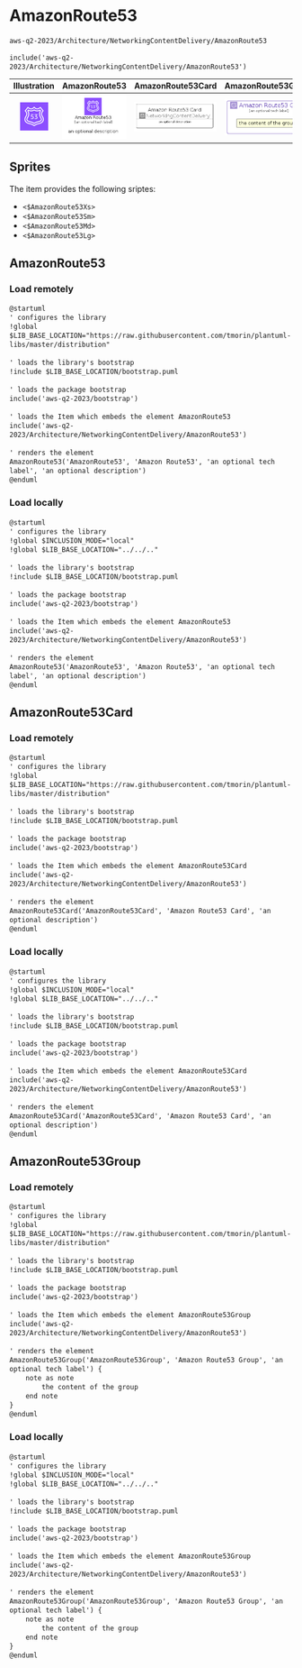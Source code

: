 # AmazonRoute53


```text
aws-q2-2023/Architecture/NetworkingContentDelivery/AmazonRoute53
```

```text
include('aws-q2-2023/Architecture/NetworkingContentDelivery/AmazonRoute53')
```



| Illustration | AmazonRoute53 | AmazonRoute53Card | AmazonRoute53Group |
| :---: | :---: | :---: | :---: |
| ![illustration for Illustration](../../../aws-q2-2023/Architecture/NetworkingContentDelivery/AmazonRoute53.png) | ![illustration for AmazonRoute53](../../../aws-q2-2023/Architecture/NetworkingContentDelivery/AmazonRoute53.Local.png) | ![illustration for AmazonRoute53Card](../../../aws-q2-2023/Architecture/NetworkingContentDelivery/AmazonRoute53Card.Local.png) | ![illustration for AmazonRoute53Group](../../../aws-q2-2023/Architecture/NetworkingContentDelivery/AmazonRoute53Group.Local.png) |



## Sprites
The item provides the following sriptes:

- `<$AmazonRoute53Xs>`
- `<$AmazonRoute53Sm>`
- `<$AmazonRoute53Md>`
- `<$AmazonRoute53Lg>`





## AmazonRoute53

### Load remotely
```plantuml
@startuml
' configures the library
!global $LIB_BASE_LOCATION="https://raw.githubusercontent.com/tmorin/plantuml-libs/master/distribution"

' loads the library's bootstrap
!include $LIB_BASE_LOCATION/bootstrap.puml

' loads the package bootstrap
include('aws-q2-2023/bootstrap')

' loads the Item which embeds the element AmazonRoute53
include('aws-q2-2023/Architecture/NetworkingContentDelivery/AmazonRoute53')

' renders the element
AmazonRoute53('AmazonRoute53', 'Amazon Route53', 'an optional tech label', 'an optional description')
@enduml
```

### Load locally
```plantuml
@startuml
' configures the library
!global $INCLUSION_MODE="local"
!global $LIB_BASE_LOCATION="../../.."

' loads the library's bootstrap
!include $LIB_BASE_LOCATION/bootstrap.puml

' loads the package bootstrap
include('aws-q2-2023/bootstrap')

' loads the Item which embeds the element AmazonRoute53
include('aws-q2-2023/Architecture/NetworkingContentDelivery/AmazonRoute53')

' renders the element
AmazonRoute53('AmazonRoute53', 'Amazon Route53', 'an optional tech label', 'an optional description')
@enduml
```

## AmazonRoute53Card

### Load remotely
```plantuml
@startuml
' configures the library
!global $LIB_BASE_LOCATION="https://raw.githubusercontent.com/tmorin/plantuml-libs/master/distribution"

' loads the library's bootstrap
!include $LIB_BASE_LOCATION/bootstrap.puml

' loads the package bootstrap
include('aws-q2-2023/bootstrap')

' loads the Item which embeds the element AmazonRoute53Card
include('aws-q2-2023/Architecture/NetworkingContentDelivery/AmazonRoute53')

' renders the element
AmazonRoute53Card('AmazonRoute53Card', 'Amazon Route53 Card', 'an optional description')
@enduml
```

### Load locally
```plantuml
@startuml
' configures the library
!global $INCLUSION_MODE="local"
!global $LIB_BASE_LOCATION="../../.."

' loads the library's bootstrap
!include $LIB_BASE_LOCATION/bootstrap.puml

' loads the package bootstrap
include('aws-q2-2023/bootstrap')

' loads the Item which embeds the element AmazonRoute53Card
include('aws-q2-2023/Architecture/NetworkingContentDelivery/AmazonRoute53')

' renders the element
AmazonRoute53Card('AmazonRoute53Card', 'Amazon Route53 Card', 'an optional description')
@enduml
```

## AmazonRoute53Group

### Load remotely
```plantuml
@startuml
' configures the library
!global $LIB_BASE_LOCATION="https://raw.githubusercontent.com/tmorin/plantuml-libs/master/distribution"

' loads the library's bootstrap
!include $LIB_BASE_LOCATION/bootstrap.puml

' loads the package bootstrap
include('aws-q2-2023/bootstrap')

' loads the Item which embeds the element AmazonRoute53Group
include('aws-q2-2023/Architecture/NetworkingContentDelivery/AmazonRoute53')

' renders the element
AmazonRoute53Group('AmazonRoute53Group', 'Amazon Route53 Group', 'an optional tech label') {
    note as note
        the content of the group
    end note
}
@enduml
```

### Load locally
```plantuml
@startuml
' configures the library
!global $INCLUSION_MODE="local"
!global $LIB_BASE_LOCATION="../../.."

' loads the library's bootstrap
!include $LIB_BASE_LOCATION/bootstrap.puml

' loads the package bootstrap
include('aws-q2-2023/bootstrap')

' loads the Item which embeds the element AmazonRoute53Group
include('aws-q2-2023/Architecture/NetworkingContentDelivery/AmazonRoute53')

' renders the element
AmazonRoute53Group('AmazonRoute53Group', 'Amazon Route53 Group', 'an optional tech label') {
    note as note
        the content of the group
    end note
}
@enduml
```

